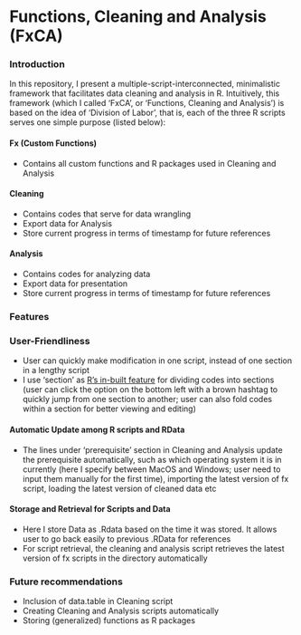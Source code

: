 # Functions, Cleaning and Analysis (FxCA)

### Introduction
In this repository, I present a multiple-script-interconnected, minimalistic framework that facilitates data cleaning and analysis in R. Intuitively, this framework (which I called ‘FxCA’, or ‘Functions, Cleaning and Analysis’) is based on the idea of ‘Division of Labor’, that is, each of the three R scripts serves one simple purpose (listed below): 

#### Fx (Custom Functions)
-	Contains all custom functions and R packages used in Cleaning and Analysis

#### Cleaning
-	Contains codes that serve for data wrangling
-	Export data for Analysis
-	Store current progress in terms of timestamp for future references

#### Analysis 
-	Contains codes for analyzing data
-	Export data for presentation
-	Store current progress in terms of timestamp for future references

### Features
### User-Friendliness
-	User can quickly make modification in one script, instead of one section in a lengthy script
-	I use ‘section’ as [R’s in-built feature](https://support.posit.co/hc/en-us/articles/200484568-Code-Folding-and-Sections-in-the-RStudio-IDE) for dividing codes into sections (user can click the option on the bottom left with a brown hashtag to quickly jump from one section to another; user can also fold codes within a section for better viewing and editing)

#### Automatic Update among R scripts and RData
-	The lines under ‘prerequisite’ section in Cleaning and Analysis update the prerequisite automatically, such as which operating system it is in currently (here I specify between MacOS and Windows; user need to input them manually for the first time), importing the latest version of fx script, loading the latest version of cleaned data etc

#### Storage and Retrieval for Scripts and Data
-	Here I store Data as .Rdata based on the time it was stored. It allows user to go back easily to previous .RData for references
-	For script retrieval, the cleaning and analysis script retrieves the latest version of fx scripts in the directory automatically

### Future recommendations
-	Inclusion of data.table in Cleaning script
-	Creating Cleaning and Analysis scripts automatically
-	Storing (generalized) functions as R packages
